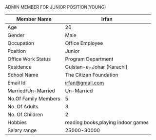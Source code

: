 
ADMIN MEMBER FOR JUNIOR POSITION(YOUNG)

|Member Name |Irfan|
|-|-|
|Age |26|
|Gender| Male|
|Occupation |Office Employee|
|Position |Junior|
|Office Work Status|Program Department|
|Residence |Gulstan-e-Johar (Karachi)|
|School Name |The Citizen Foundation|
|Email Id |irfan@gmail.com|
|Married/Un-Married | Un-Married|
|No.Of Family Members| 5|
|No. Of Adults|3|
|No. Of Children|2|
|Hobbies|reading books,playing indoor games|
|Salary range|25000-30000|
